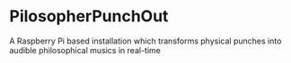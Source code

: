 # PilosopherPunchOut
A Raspberry Pi based installation which transforms physical punches into audible philosophical musics in real-time
